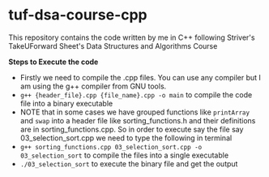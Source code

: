 # tuf-dsa-course-cpp
This repository contains the code written by me in C++ following Striver's TakeUForward Sheet's Data Structures and Algorithms Course

**Steps to Execute the code**
- Firstly we need to compile the .cpp files. You can use any compiler but I am using the g++ compiler from GNU tools.
- ```g++ {header_file}.cpp {file_name}.cpp -o main``` to compile the code file into a binary executable
- NOTE that in some cases we have grouped functions like ```printArray``` and ```swap``` into a header file like sorting_functions.h and their definitions are in sorting_functions.cpp. So in order to execute say the file say 03_selection_sort.cpp we need to type the following in terminal
- ```g++ sorting_functions.cpp 03_selection_sort.cpp -o 03_selection_sort``` to compile the files into a single executable
- ```./03_selection_sort``` to execute the binary file and get the output